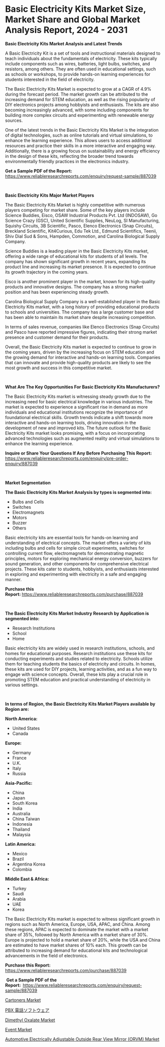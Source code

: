 <p><h1>Basic Electricity Kits Market Size, Market Share and Global Market Analysis Report, 2024 - 2031</h1></p><p><strong>Basic Electricity Kits Market Analysis and Latest Trends</strong></p>
<p><p>A Basic Electricity Kit is a set of tools and instructional materials designed to teach individuals about the fundamentals of electricity. These kits typically include components such as wires, batteries, light bulbs, switches, and resistors, among others. They are often used in educational settings, such as schools or workshops, to provide hands-on learning experiences for students interested in the field of electricity.</p><p>The Basic Electricity Kits Market is expected to grow at a CAGR of 4.9% during the forecast period. The market growth can be attributed to the increasing demand for STEM education, as well as the rising popularity of DIY electronics projects among hobbyists and enthusiasts. The kits are also becoming increasingly advanced, with some including components for building more complex circuits and experimenting with renewable energy sources.</p><p>One of the latest trends in the Basic Electricity Kits Market is the integration of digital technologies, such as online tutorials and virtual simulations, to enhance the learning experience. This allows users to access additional resources and practice their skills in a more interactive and engaging way. Additionally, there is a growing focus on sustainability and energy efficiency in the design of these kits, reflecting the broader trend towards environmentally friendly practices in the electronics industry.</p></p>
<p><strong>Get a Sample PDF of the Report:&nbsp;</strong> <a href="https://www.reliableresearchreports.com/enquiry/request-sample/887039">https://www.reliableresearchreports.com/enquiry/request-sample/887039</a></p>
<p>&nbsp;</p>
<p><strong>Basic Electricity Kits Major Market Players</strong></p>
<p><p>The Basic Electricity Kits Market is highly competitive with numerous players competing for market share. Some of the key players include Science Buddies, Eisco, OSAW Industrial Products Pvt. Ltd (INDOSAW), Go Science Crazy (GSC), United Scientific Supplies, NeuLog, SI Manufacturing, Squishy Circuits, 3B Scientific, Pasco, Elenco Electronics (Snap Circuits), Breckland Scientific, Kit4Curious, Edu Tek Ltd., Edmund Scientifics, Teenii, Shiv Dial Sud & Sons, Hampden, Commotion, and Carolina Biological Supply Company.</p><p>Science Buddies is a leading player in the Basic Electricity Kits market, offering a wide range of educational kits for students of all levels. The company has shown significant growth in recent years, expanding its product line and increasing its market presence. It is expected to continue its growth trajectory in the coming years.</p><p>Eisco is another prominent player in the market, known for its high-quality products and innovative designs. The company has a strong market position and has been experiencing steady growth.</p><p>Carolina Biological Supply Company is a well-established player in the Basic Electricity Kits market, with a long history of providing educational products to schools and universities. The company has a large customer base and has been able to maintain its market share despite increasing competition.</p><p>In terms of sales revenue, companies like Elenco Electronics (Snap Circuits) and Pasco have reported impressive figures, indicating their strong market presence and customer demand for their products.</p><p>Overall, the Basic Electricity Kits market is expected to continue to grow in the coming years, driven by the increasing focus on STEM education and the growing demand for interactive and hands-on learning tools. Companies that can innovate and provide high-quality products are likely to see the most growth and success in this competitive market.</p></p>
<p>&nbsp;</p>
<p><strong>What Are The Key Opportunities For Basic Electricity Kits Manufacturers?</strong></p>
<p><p>The Basic Electricity Kits market is witnessing steady growth due to the increasing need for basic electrical knowledge in various industries. The market is expected to experience a significant rise in demand as more individuals and educational institutions recognize the importance of foundational electrical skills. Growth trends indicate a shift towards more interactive and hands-on learning tools, driving innovation in the development of new and improved kits. The future outlook for the Basic Electricity Kits market looks promising, with a focus on incorporating advanced technologies such as augmented reality and virtual simulations to enhance the learning experience.</p></p>
<p><strong>Inquire or Share Your Questions If Any Before Purchasing This Report:</strong> <a href="https://www.reliableresearchreports.com/enquiry/pre-order-enquiry/887039">https://www.reliableresearchreports.com/enquiry/pre-order-enquiry/887039</a></p>
<p>&nbsp;</p>
<p><strong>Market Segmentation</strong></p>
<p><strong>The Basic Electricity Kits Market Analysis by types is segmented into:</strong></p>
<p><ul><li>Bulbs and Cells</li><li>Switches</li><li>Electromagnets</li><li>Motors</li><li>Buzzer</li><li>Others</li></ul></p>
<p><p>Basic electricity kits are essential tools for hands-on learning and understanding of electrical concepts. The market offers a variety of kits including bulbs and cells for simple circuit experiments, switches for controlling current flow, electromagnets for demonstrating magnetic principles, motors for exploring mechanical energy conversion, buzzers for sound generation, and other components for comprehensive electrical projects. These kits cater to students, hobbyists, and enthusiasts interested in exploring and experimenting with electricity in a safe and engaging manner.</p></p>
<p><strong>Purchase this Report:&nbsp;</strong><a href="https://www.reliableresearchreports.com/purchase/887039">https://www.reliableresearchreports.com/purchase/887039</a></p>
<p>&nbsp;</p>
<p><strong>The Basic Electricity Kits Market Industry Research by Application is segmented into:</strong></p>
<p><ul><li>Research Institutions</li><li>School</li><li>Home</li></ul></p>
<p><p>Basic electricity kits are widely used in research institutions, schools, and homes for educational purposes. Research institutions use these kits for conducting experiments and studies related to electricity. Schools utilize them for teaching students the basics of electricity and circuits. In homes, these kits are used for DIY projects, learning activities, and as a fun way to engage with science concepts. Overall, these kits play a crucial role in promoting STEM education and practical understanding of electricity in various settings.</p></p>
<p>&nbsp;</p>
<p><strong>In terms of Region, the Basic Electricity Kits Market Players available by Region are:</strong></p>
<p>
    <p> <strong> North America: </strong>
        <ul>
            <li>United States</li>
            <li>Canada</li>
        </ul>
        </p> 
    <p> <strong> Europe: </strong>
        <ul>
            <li>Germany</li>
            <li>France</li>
            <li>U.K.</li>
            <li>Italy</li>
            <li>Russia</li>
        </ul>
        </p> 
    <p> <strong> Asia-Pacific: </strong>
        <ul>
            <li>China</li>
            <li>Japan</li>
            <li>South Korea</li>
            <li>India</li>
            <li>Australia</li>
            <li>China Taiwan</li>
            <li>Indonesia</li>
            <li>Thailand</li>
            <li>Malaysia</li>
        </ul>
        </p> 
    <p> <strong> Latin America: </strong>
        <ul>
            <li>Mexico</li>
            <li>Brazil</li>
            <li>Argentina Korea</li>
            <li>Colombia</li>
        </ul>
        </p> 
    <p> <strong> Middle East & Africa: </strong>
        <ul>
            <li>Turkey</li>
            <li>Saudi</li>
            <li>Arabia</li>
            <li>UAE</li>
            <li>Korea</li>
        </ul>
    </p>
    </p>
<p><p>The Basic Electricity Kits market is expected to witness significant growth in regions such as North America, Europe, USA, APAC, and China. Among these regions, APAC is expected to dominate the market with a market share of 35%, followed by North America with a market share of 30%. Europe is projected to hold a market share of 20%, while the USA and China are estimated to have market shares of 10% each. This growth can be attributed to increasing demand for educational kits and technological advancements in the field of electronics.</p></p>
<p><strong>Purchase this Report: </strong><a href="https://www.reliableresearchreports.com/purchase/887039">https://www.reliableresearchreports.com/purchase/887039</a></p>
<p>&nbsp;<strong>Get a Sample PDF of the Report:&nbsp;&nbsp;</strong><a href="https://www.reliableresearchreports.com/enquiry/request-sample/887039">https://www.reliableresearchreports.com/enquiry/request-sample/887039</a></p>
<p><strong></strong></p>
<p><p><a href="https://view.publitas.com/reportprime-1/cartoners-market-analysis-and-market-size-global-industry-overview-market-segmentation-and-forecast-2024-to-2031/">Cartoners Market</a></p><p><a href="https://github.com/zekaoe592392/Market-Research-Report-List-1/blob/main/88853729407.md">PBX 電話ソフトウェア</a></p><p><a href="https://gamy-alyssum-396.notion.site/Dimethyl-Oxalate-Market-Research-Report-Provides-Critical-Insights-that-can-help-Shape-Business-Deve-d50996b4d92846f0a73b51424880f291">Dimethyl Oxalate Market</a></p><p><a href="https://www.linkedin.com/pulse/event-market-research-report-key-successful-business-strategy-7rudc?trackingId=zecr3vxUUb%2BEk5pZpJSUtA%3D%3D">Event Market</a></p><p><a href="https://www.linkedin.com/pulse/automotive-electrically-adjustable-outside-rear-view-mirror-orvm-lljqc?trackingId=gTUHHo0aRuzudaoW8WWREQ%3D%3D">Automotive Electrically Adjustable Outside Rear View Mirror (ORVM) Market</a></p></p>